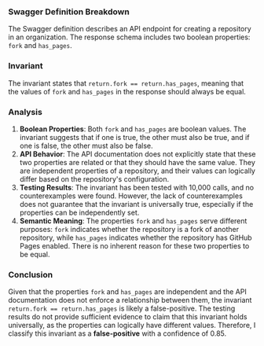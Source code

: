 ### Swagger Definition Breakdown
The Swagger definition describes an API endpoint for creating a repository in an organization. The response schema includes two boolean properties: `fork` and `has_pages`. 

### Invariant
The invariant states that `return.fork == return.has_pages`, meaning that the values of `fork` and `has_pages` in the response should always be equal. 

### Analysis
1. **Boolean Properties**: Both `fork` and `has_pages` are boolean values. The invariant suggests that if one is true, the other must also be true, and if one is false, the other must also be false.
2. **API Behavior**: The API documentation does not explicitly state that these two properties are related or that they should have the same value. They are independent properties of a repository, and their values can logically differ based on the repository's configuration. 
3. **Testing Results**: The invariant has been tested with 10,000 calls, and no counterexamples were found. However, the lack of counterexamples does not guarantee that the invariant is universally true, especially if the properties can be independently set.
4. **Semantic Meaning**: The properties `fork` and `has_pages` serve different purposes: `fork` indicates whether the repository is a fork of another repository, while `has_pages` indicates whether the repository has GitHub Pages enabled. There is no inherent reason for these two properties to be equal.

### Conclusion
Given that the properties `fork` and `has_pages` are independent and the API documentation does not enforce a relationship between them, the invariant `return.fork == return.has_pages` is likely a false-positive. The testing results do not provide sufficient evidence to claim that this invariant holds universally, as the properties can logically have different values. Therefore, I classify this invariant as a **false-positive** with a confidence of 0.85.
